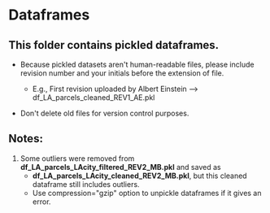 # Dataframes
## This folder contains pickled dataframes.

* Because pickled datasets aren't human-readable files, please include revision number and your initials before the extension of file.

    * E.g., First revision uploaded by Albert Einstein --> df_LA_parcels_cleaned_REV1_AE.pkl
    
* Don't delete old files for version control purposes. 

## Notes:

1. Some outliers were removed from **df_LA_parcels_LAcity_filtered_REV2_MB.pkl** and saved as 
    * **df_LA_parcels_LAcity_cleaned_REV2_MB.pkl**, but this cleaned dataframe still includes outliers. 
    * Use compression="gzip" option to unpickle dataframes if it gives an error.

